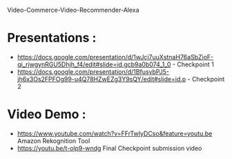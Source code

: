  Video-Commerce-Video-Recommender-Alexa
# Presentations : 

- https://docs.google.com/presentation/d/1wJcj7uuXstnaH76aSbZioF-qi_rjwgynRGU5Dhjh_f4/edit#slide=id.gcb9a0b074_1_0 - Checkpoint 1 
- https://docs.google.com/presentation/d/1BfusybPJ5-jh6x3Os2FPFOg99-u4Q78HZwEZg3Y9sQY/edit#slide=id.p - Checkpoint 2 

# Video Demo : 
- https://www.youtube.com/watch?v=FFrTwIyDCso&feature=youtu.be Amazon Rekognition Tool 
- https://youtu.be/t-olp9-wndg Final Checkpoint submission video 
